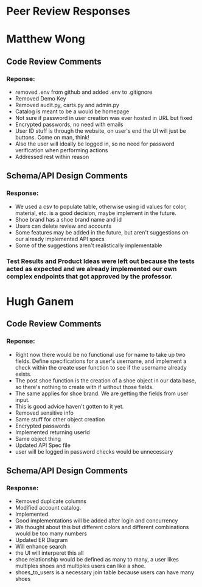 # Peer Review Responses
# Matthew Wong
## Code Review Comments
### Reponse: 
- removed .env from github and added .env to .gitignore
- Removed Demo Key
- Removed audit.py, carts.py and admin.py
- Catalog is meant to be a would be homepage
- Not sure if password in user creation was ever hosted in URL but fixed
- Encrypted passwords, no need with emails
- User ID stuff is through the website, on user's end the UI will just be buttons. Come on man, think!
- Also the user will ideally be logged in, so no need for password verification when performing actions
- Addressed rest within reason
## Schema/API Design Comments
### Response:
- We used a csv to populate table, otherwise using id values for color, material, etc. is a good decision, maybe implement in the future.
- Shoe brand has a shoe brand name and id
- Users can delete review and accounts
- Some features may be added in the future, but aren't suggestions on our already implemented API specs
- Some of the suggestions aren't realistically implementable
### Test Results and Product Ideas were left out because the tests acted as expected and we already implemented our own complex endpoints that got approved by the professor.

# Hugh Ganem
## Code Review Comments
### Reponse: 
- Right now there would be no functional use for name to take up two fields.
Define specifications for a user's username, and implement a check within the create user function to see if the username already exists.
- The post shoe function is the creation of a shoe object in our data base, so there's nothing to create with if without those fields.
- The same applies for shoe brand. We are getting the fields from user input.
- This is good advice haven't gotten to it yet.
- Removed sensitive info
- Same stuff for other object creation
- Encrypted passwords
- Implemented returning userId
- Same object thing
- Updated API Spec file
- user will be logged in password checks would be unnecessary
## Schema/API Design Comments
### Response:
- Removed duplicate columns
- Modified account catalog.
- Implemented.
- Good implementations will be added after login and concurrency
- We thought about this but different colors and different combinations would be too many numbers
- Updated ER Diagram
- Will enhance search
 - the UI will interperet this all
- shoe relationship would be defined as many to many, a user likes multiples shoes and multiples users can like a shoe.
- shoes_to_users is a necessary join table because users can have many shoes
